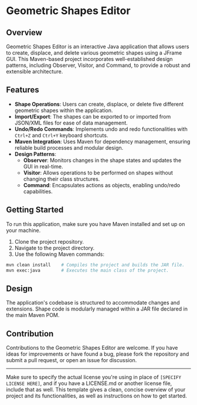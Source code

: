 
# Geometric Shapes Editor

## Overview
Geometric Shapes Editor is an interactive Java application that allows users to create, displace, and delete various geometric shapes using a JFrame GUI. This Maven-based project incorporates well-established design patterns, including Observer, Visitor, and Command, to provide a robust and extensible architecture.

## Features
- **Shape Operations**: Users can create, displace, or delete five different geometric shapes within the application.
- **Import/Export**: The shapes can be exported to or imported from JSON/XML files for ease of data management.
- **Undo/Redo Commands**: Implements undo and redo functionalities with `Ctrl+Z` and `Ctrl+Y` keyboard shortcuts.
- **Maven Integration**: Uses Maven for dependency management, ensuring reliable build processes and modular design.
- **Design Patterns**:
  - **Observer**: Monitors changes in the shape states and updates the GUI in real-time.
  - **Visitor**: Allows operations to be performed on shapes without changing their class structures.
  - **Command**: Encapsulates actions as objects, enabling undo/redo capabilities.

## Getting Started
To run this application, make sure you have Maven installed and set up on your machine.

1. Clone the project repository.
2. Navigate to the project directory.
3. Use the following Maven commands:

```bash
mvn clean install    # Compiles the project and builds the JAR file.
mvn exec:java        # Executes the main class of the project.
```

## Design
The application's codebase is structured to accommodate changes and extensions. Shape code is modularly managed within a JAR file declared in the main Maven POM.

## Contribution
Contributions to the Geometric Shapes Editor are welcome. If you have ideas for improvements or have found a bug, please fork the repository and submit a pull request, or open an issue for discussion.



---

Make sure to specify the actual license you're using in place of `[SPECIFY LICENSE HERE]`, and if you have a LICENSE.md or another license file, include that as well. This template gives a clean, concise overview of your project and its functionalities, as well as instructions on how to get started.
